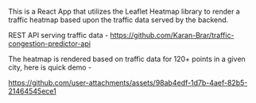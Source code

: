 This is a React App that utilizes the Leaflet Heatmap library to render a traffic heatmap based upon the traffic data served by the backend.

REST API serving traffic data - https://github.com/Karan-Brar/traffic-congestion-predictor-api

The heatmap is rendered based on traffic data for 120+ points in a given city, here is quick demo -


https://github.com/user-attachments/assets/98ab4edf-1d7b-4aef-82b5-21464545ece1

